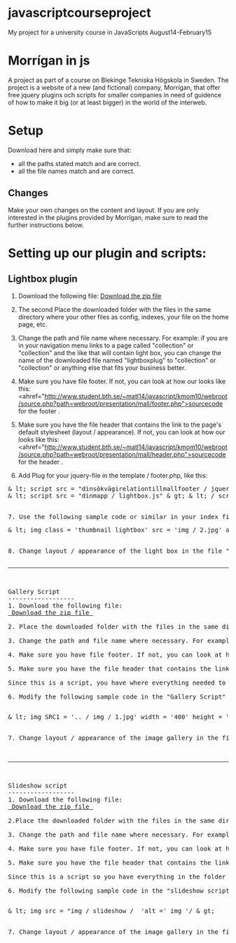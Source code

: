 # javascriptcourseproject
My project for a university course in JavaScripts August14-February15

Morrígan in js
=========

A project as part of a course on Blekinge Tekniska Högskola in Sweden. The project is a website of a new (and fictional) company, Morrígan, that offer free jquery plugins och scripts for smaller companies in need of guidence of how to make it big (or at least bigger) in the world of the interweb.

Setup
=========
Download here and simply make sure that: 
* all the paths stated match and are correct.
* all the file names match and are correct. 

Changes
---------
Make your own changes on the content and layout. If you are only interested in the plugins provided by Morrígan, make sure to read the further instructions below. 


Setting up our plugin and scripts: 
====================================

Lightbox plugin
------------------
1. Download the following file:
<a href="zips/lightboxjqueryplugin.zip"> Download the zip file </a>


2. The second Place the downloaded folder with the files in the same directory where your other files as config, indexes, your file on the home page, etc.

3. Change the path and file name where necessary. For example: if you are in your navigation menu links to a page called "collection" or "collection" and the like that will contain light box, you can change the name of the downloaded file named "lightboxplug" to "collection" or "collection" or anything else that fits your business better.

4. Make sure you have file footer. If not, you can look at how our looks like this: <ahref="http://www.student.bth.se/~matl14/javascript/kmom10/webroot/source.php?path=webroot/presentation/mall/footer.php">sourcecode for the footer </a>.

5. Make sure you have the file header that contains the link to the page's default stylesheet (layout / appearance). If not, you can look at how our looks like this: <ahref="http://www.student.bth.se/~matl14/javascript/kmom10/webroot/source.php?path=webroot/presentation/mall/header.php">sourcecode for the header </a>.

6. Add Plug for your jquery-file in the template / footer.php, like this:
<pre>
& lt; script src = "dinsökvägirelationtillmallfooter / jquery.js" & gt; & lt; / script & gt;
& lt; script src = "dinmapp / lightbox.js" & gt; & lt; / script & gt;
</ pre>

7. Use the following sample code or similar in your index file to add your own pictures you have in your img folder: </ p>
<pre>
& lt; img class = 'thumbnail lightbox' src = 'img / 2.jpg' alt = '' width = "200px" / & gt;
</ pre>

8. Change layout / appearance of the light box in the file "style.less". Try it out carefully if you're unsure, take your time. Otherwise you may to keep the current styling if it fits with your website original theme. 

<hr>

Gallery Script
------------------
1. Download the following file:
<a href="zips/galleryjavascript.zip"> Download the zip file </a>

2. Place the downloaded folder with the files in the same directory where your other files as config, indexes, your file on the home page, etc. 

3. Change the path and file name where necessary. For example: if you are in your navigation menu links to a page called "collection" or "collection" and the like that will contain the image gallery, you can change the name of the downloaded file named "Gallery Script" to "collection" or "collection" or anything else that fits your business better.

4. Make sure you have file footer. If not, you can look at how our looks like this: <ahref="http://www.student.bth.se/~matl14/javascript/kmom10/webroot/source.php?path=webroot/presentation/mall/footer.php">sourcecode for the footer </a>. 

5. Make sure you have the file header that contains the link to the page's default stylesheet (layout / appearance). If not, you can look at how our looks like this: <ahref="http://www.student.bth.se/~matl14/javascript/kmom10/webroot/source.php?path=webroot/presentation/mall/header.php">sourcecode for the header </a>.

Since this is a script, you have where everything needed to get this to work. Just be sure to link to this page with your gallery on your other pages or for example in your navbar / navigation menu. 

6. Modify the following sample code in the "Gallery Script" file and specify the folder to your pictures right path: 
</ p>
<pre>
& lt; img SRC1 = '.. / img / 1.jpg' width = '400' height = '300' / & gt;
</ pre>

7. Change layout / appearance of the image gallery in the file "style.less". Try it out carefully if you're unsure, take your time. Otherwise you may keep the current styling if it fits with your website original theme.


<hr>

Slideshow script
------------------
1. Download the following file: 
<a href="zips/slideshowjavascript.zip"> Download the zip file </a>

2.Place the downloaded folder with the files in the same directory where your other files as config, indexes, your file on the home page, etc. 

3. Change the path and file name where necessary. For example: if you are in your navigation menu links to a page called "collection" or "collection" and the like that will contain the slideshow to show off your pictures, you can change the name of the downloaded file called "slideshow script" to "collection "or" collection "or anything else that fits your business better.

4. Make sure you have file footer. If not, you can look at how our looks like this: <ahref="http://www.student.bth.se/~matl14/javascript/kmom10/webroot/source.php?path=webroot/presentation/mall/footer.php">sourcecode for the footer </a>. 

5. Make sure you have the file header that contains the link to the page's default stylesheet (layout / appearance). If not, you can look at how our looks like this: <ahref="http://www.student.bth.se/~matl14/javascript/kmom10/webroot/source.php?path=webroot/presentation/mall/header.php">sourcecode for the header </a>. 

Since this is a script so you have everything in the folder that you download needed to make it work. Just be sure to link to this page with your slideshow on your other pages or for example in your navbar / navigation menu so that customers / visitors easily find their way there!

6. Modify the following sample code in the "slideshow script" file and specify the folder to your pictures right path:
</ p>
<pre>
& lt; img src = "img / slideshow / <? = $ src?> 'alt =' img '/ & gt;
</ pre>

7. Change layout / appearance of the image gallery in the file "style.less". Try it out carefully if you're unsure, take your time. Otherwise you may keep the current styling if it fits with your website original theme.

